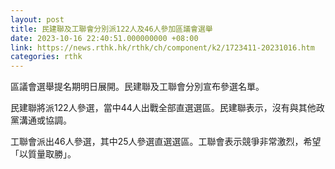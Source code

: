 ```yaml
---
layout: post
title: 民建聯及工聯會分別派122人及46人參加區議會選舉
date: 2023-10-16 22:40:51.000000000 +08:00
link: https://news.rthk.hk/rthk/ch/component/k2/1723411-20231016.htm
categories: rthk
---
```


區議會選舉提名期明日展開。民建聯及工聯會分別宣布參選名單。

民建聯將派122人參選，當中44人出戰全部直選選區。民建聯表示，沒有與其他政黨溝通或協調。

工聯會派出46人參選，其中25人參選直選選區。工聯會表示競爭非常激烈，希望「以質量取勝」。
